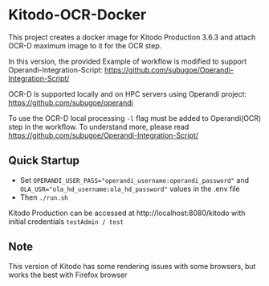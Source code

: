 # Kitodo-OCR-Docker 
This project creates a docker image for Kitodo Production 3.6.3 and attach OCR-D maximum image to it for the OCR step.


In this version, the provided Example of workflow is modified to support Operandi-Integration-Script: https://github.com/subugoe/Operandi-Integration-Script/

OCR-D is supported locally and on HPC servers using Operandi project: https://github.com/subugoe/operandi

To use the OCR-D local processing `-l` flag must be added to Operandi(OCR) step in the workflow. To understand more, please read https://github.com/subugoe/Operandi-Integration-Script/


## Quick Startup 
* Set `OPERANDI_USER_PASS="operandi_username:operandi_password"` and `OLA_USR="ola_hd_username:ola_hd_password"` values in the .env file
* Then `./run.sh`

Kitodo Production can be accessed at http://localhost:8080/kitodo with initial credentials `testAdmin / test`

## Note
This version of Kitodo has some rendering issues with some browsers, but works the best with Firefox browser
